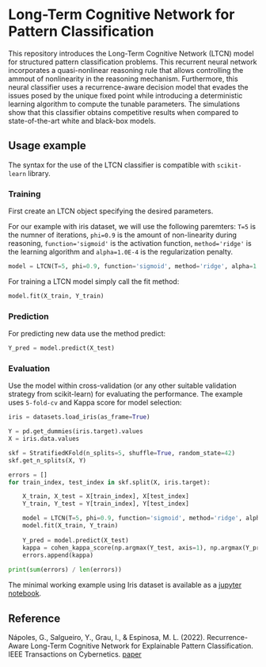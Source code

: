 # Long-Term Cognitive Network for Pattern Classification

This repository introduces the Long-Term Cognitive Network (LTCN) model for structured pattern classification problems. This recurrent neural network incorporates a quasi-nonlinear reasoning rule that allows controlling the ammout of nonlinearity in the reasoning mechanism. Furthermore, this neural classifier uses a recurrence-aware decision model that evades the issues posed by the unique fixed point while introducing a deterministic learning algorithm to compute the tunable parameters. The simulations show that this classifier obtains competitive results when compared to state-of-the-art white and black-box models.

## Usage example

The syntax for the use of the LTCN classifier is compatible with `scikit-learn` library.

### Training

First create an LTCN object specifying the desired parameters. 

For our example with iris dataset, we will use the following paremters: `T=5` is the numner of iterations, `phi=0.9` is the amount of non-linearity during reasoning, `function='sigmoid'` is the activation function, `method='ridge'` is the learning algorithm and `alpha=1.0E-4` is the regularization penalty.

```python
model = LTCN(T=5, phi=0.9, function='sigmoid', method='ridge', alpha=1.0E-4)
```

For training a LTCN model simply call the fit method:

```python
model.fit(X_train, Y_train)
```

### Prediction

For predicting new data use the method predict:

```python
Y_pred = model.predict(X_test)
```

### Evaluation

Use the model within cross-validation (or any other suitable validation strategy from scikit-learn) for evaluating the performance. The example uses `5-fold-cv` and Kappa score for model selection:

```python
iris = datasets.load_iris(as_frame=True)

Y = pd.get_dummies(iris.target).values
X = iris.data.values

skf = StratifiedKFold(n_splits=5, shuffle=True, random_state=42)
skf.get_n_splits(X, Y)

errors = []
for train_index, test_index in skf.split(X, iris.target):

    X_train, X_test = X[train_index], X[test_index]
    Y_train, Y_test = Y[train_index], Y[test_index]

    model = LTCN(T=5, phi=0.9, function='sigmoid', method='ridge', alpha=1.0E-4)
    model.fit(X_train, Y_train)
    
    Y_pred = model.predict(X_test)
    kappa = cohen_kappa_score(np.argmax(Y_test, axis=1), np.argmax(Y_pred, axis=1))
    errors.append(kappa)
    
print(sum(errors) / len(errors))
```

The minimal working example using Iris dataset is available as a [jupyter notebook](https://github.com/gnapoles/ltcn-classifier/blob/main/ltcn-classifier/example_iris.ipynb).

## Reference

Nápoles, G., Salgueiro, Y., Grau, I., & Espinosa, M. L. (2022). Recurrence-Aware Long-Term Cognitive Network for Explainable Pattern Classification. IEEE Transactions on Cybernetics. [paper](https://arxiv.org/pdf/2107.03423.pdf)
